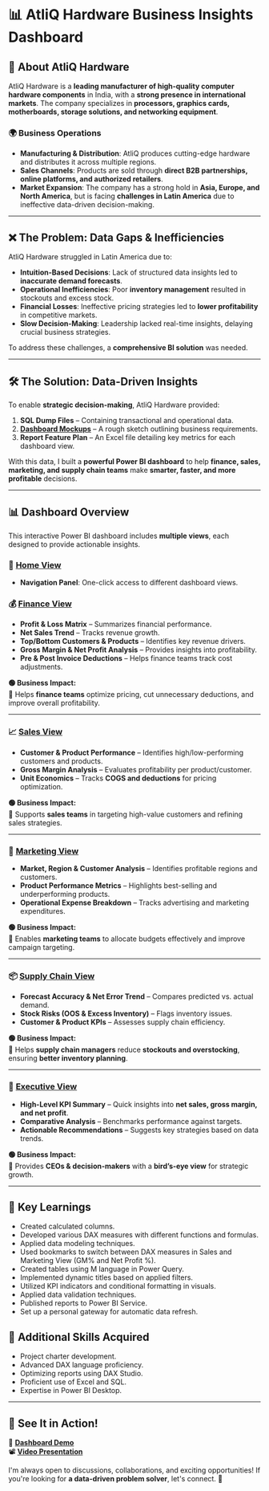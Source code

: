 # 📊 AtliQ Hardware Business Insights Dashboard

## 🏢 About AtliQ Hardware
AtliQ Hardware is a **leading manufacturer of high-quality computer hardware components** in India, with a **strong presence in international markets**. The company specializes in **processors, graphics cards, motherboards, storage solutions, and networking equipment**.  

### 🌍 Business Operations
- **Manufacturing & Distribution**: AtliQ produces cutting-edge hardware and distributes it across multiple regions.
- **Sales Channels**: Products are sold through **direct B2B partnerships, online platforms, and authorized retailers**.
- **Market Expansion**: The company has a strong hold in **Asia, Europe, and North America**, but is facing **challenges in Latin America** due to ineffective data-driven decision-making.

---

## ❌ The Problem: Data Gaps & Inefficiencies
AtliQ Hardware struggled in Latin America due to:
- **Intuition-Based Decisions**: Lack of structured data insights led to **inaccurate demand forecasts**.
- **Operational Inefficiencies**: Poor **inventory management** resulted in stockouts and excess stock.
- **Financial Losses**: Ineffective pricing strategies led to **lower profitability** in competitive markets.
- **Slow Decision-Making**: Leadership lacked real-time insights, delaying crucial business strategies.

To address these challenges, a **comprehensive BI solution** was needed.

---

## 🛠️ The Solution: Data-Driven Insights  
To enable **strategic decision-making**, AtliQ Hardware provided:
1. **SQL Dump Files** – Containing transactional and operational data.
2. [**Dashboard Mockups**](https://github.com/adityaraj005/Business-Insight-360/blob/bcfa419b93bf3428b1f6cf9403da74878b16fe88/rough-dashboard-sketch.pdf) – A rough sketch outlining business requirements.
3. **Report Feature Plan** – An Excel file detailing key metrics for each dashboard view.

With this data, I built a **powerful Power BI dashboard** to help **finance, sales, marketing, and supply chain teams** make **smarter, faster, and more profitable** decisions.

---

## 📊 Dashboard Overview
This interactive Power BI dashboard includes **multiple views**, each designed to provide actionable insights.

### 🔹 [Home View](https://github.com/adityaraj005/Business-Insight-360/blob/bcfa419b93bf3428b1f6cf9403da74878b16fe88/Dashboard%20Views/Home%20view.pdf)  
- **Navigation Panel**: One-click access to different dashboard views.

### 💰 [Finance View](https://github.com/adityaraj005/Business-Insight-360/blob/bcfa419b93bf3428b1f6cf9403da74878b16fe88/Dashboard%20Views/Finance%20View.pdf)
- **Profit & Loss Matrix** – Summarizes financial performance.
- **Net Sales Trend** – Tracks revenue growth.
- **Top/Bottom Customers & Products** – Identifies key revenue drivers.
- **Gross Margin & Net Profit Analysis** – Provides insights into profitability.
- **Pre & Post Invoice Deductions** – Helps finance teams track cost adjustments.

**🟢 Business Impact:**  
📌 Helps **finance teams** optimize pricing, cut unnecessary deductions, and improve overall profitability.

---

### 📈 [Sales View](https://github.com/adityaraj005/Business-Insight-360/blob/bcfa419b93bf3428b1f6cf9403da74878b16fe88/Dashboard%20Views/Sales%20View.pdf)
- **Customer & Product Performance** – Identifies high/low-performing customers and products.
- **Gross Margin Analysis** – Evaluates profitability per product/customer.
- **Unit Economics** – Tracks **COGS and deductions** for pricing optimization.

**🟢 Business Impact:**  
📌 Supports **sales teams** in targeting high-value customers and refining sales strategies.

---

### 🎯 [Marketing View](https://github.com/adityaraj005/Business-Insight-360/blob/bcfa419b93bf3428b1f6cf9403da74878b16fe88/Dashboard%20Views/Marketing%20View.pdf)
- **Market, Region & Customer Analysis** – Identifies profitable regions and customers.
- **Product Performance Metrics** – Highlights best-selling and underperforming products.
- **Operational Expense Breakdown** – Tracks advertising and marketing expenditures.

**🟢 Business Impact:**  
📌 Enables **marketing teams** to allocate budgets effectively and improve campaign targeting.

---

### 📦 [Supply Chain View](https://github.com/adityaraj005/Business-Insight-360/blob/bcfa419b93bf3428b1f6cf9403da74878b16fe88/Dashboard%20Views/Supply%20Chain%20View.pdf)
- **Forecast Accuracy & Net Error Trend** – Compares predicted vs. actual demand.
- **Stock Risks (OOS & Excess Inventory)** – Flags inventory issues.
- **Customer & Product KPIs** – Assesses supply chain efficiency.

**🟢 Business Impact:**  
📌 Helps **supply chain managers** reduce **stockouts and overstocking**, ensuring **better inventory planning**.

---

### 🚀 [Executive View](https://github.com/adityaraj005/Business-Insight-360/blob/bcfa419b93bf3428b1f6cf9403da74878b16fe88/Dashboard%20Views/Executive%20View.pdf)
- **High-Level KPI Summary** – Quick insights into **net sales, gross margin, and net profit**.
- **Comparative Analysis** – Benchmarks performance against targets.
- **Actionable Recommendations** – Suggests key strategies based on data trends.

**🟢 Business Impact:**  
📌 Provides **CEOs & decision-makers** with a **bird’s-eye view** for strategic growth.

---

## 🎯 Key Learnings

- Created calculated columns.
- Developed various DAX measures with different functions and formulas.
- Applied data modeling techniques.
- Used bookmarks to switch between DAX measures in Sales and Marketing View (GM% and Net Profit %).
- Created tables using M language in Power Query.
- Implemented dynamic titles based on applied filters.
- Utilized KPI indicators and conditional formatting in visuals.
- Applied data validation techniques.
- Published reports to Power BI Service.
- Set up a personal gateway for automatic data refresh.

## 🎯 Additional Skills Acquired

- Project charter development.
- Advanced DAX language proficiency.
- Optimizing reports using DAX Studio.
- Proficient use of Excel and SQL.
- Expertise in Power BI Desktop.


---

## 🎥 See It in Action!
🔗 **[Dashboard Demo](https://app.powerbi.com/view?r=eyJrIjoiODcyNWNhNDktNmFkYS00YTI3LWExZjctOTVkZTQ4NzdjODI0IiwidCI6ImM2ZTU0OWIzLTVmNDUtNDAzMi1hYWU5LWQ0MjQ0ZGM1YjJjNCJ9)**  
📽️ **[Video Presentation](#)**  

I'm always open to discussions, collaborations, and exciting opportunities! If you're looking for **a data-driven problem solver**, let's connect. 🚀

